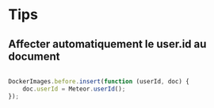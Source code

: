 # Tips

## Affecter automatiquement le user.id au document

```javascript

DockerImages.before.insert(function (userId, doc) {
    doc.userId = Meteor.userId();
});

```